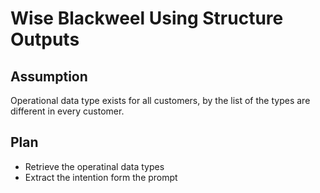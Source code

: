 # Wise Blackweel Using Structure Outputs

## Assumption

Operational data type exists for all customers, by the list of the types are different in every customer.

## Plan

- Retrieve the operatinal data types
- Extract the intention form the prompt